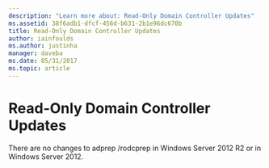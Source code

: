 ```yaml
---
description: "Learn more about: Read-Only Domain Controller Updates"
ms.assetid: 38f6adb1-dfcf-456d-b631-2b1e96dc670b
title: Read-Only Domain Controller Updates
author: iainfoulds
ms.author: justinha
manager: daveba
ms.date: 05/31/2017
ms.topic: article
---
```


# Read-Only Domain Controller Updates

>

There are no changes to adprep /rodcprep in Windows Server 2012 R2 or in Windows Server 2012.
